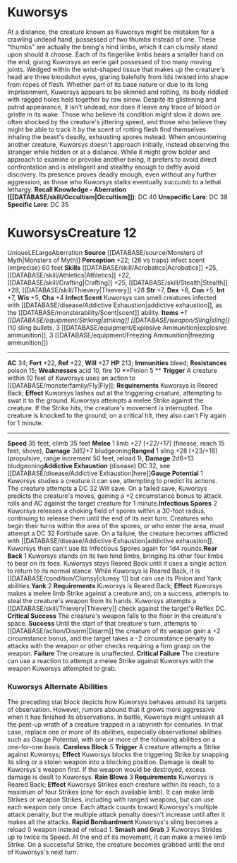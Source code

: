 ﻿---
ac: '34'
alignment: LE
all_resistance: null
burrow_speed: null
charisma: '+4'
climb_speed: '35'
constitution: '+5'
creature_ability:
- Addictive Exhaustion
- Gauge Potential
- Infect Scent
- Infectious Spores
- Pinion
- Rear Back
- Yank
creature_family: null
dexterity: '+8'
element: null
fly_speed: null
fortitude: '+22'
hardness: null
hp: '213'
id: '1733'
immunity:
- bleed
intelligence: '+7'
land_speed: '35'
language: null
level: '12'
max_speed: '35'
name: Kuworsys
perception: '+22'
rarity: Unique
reflex: '+22'
resistance:
- '[[DATABASE/trait/Poison|poison]] 15'
rus_type_level: null
school: null
sense:
- (26 vs traps) infect scent (imprecise) 60 feet
size: Large
skill:
- '[[DATABASE/skill/Acrobatics|Acrobatics]] +25'
- '[[DATABASE/skill/Athletics|Athletics]] +22'
- '[[DATABASE/skill/Crafting|Crafting]] +25'
- '[[DATABASE/skill/Stealth|Stealth]] +28'
- '[[DATABASE/skill/Thievery|Thievery]] +28'
source: '[[DATABASE/source/Monsters of Myth|Monsters of Myth]]'
speed:
- 35 feet
- climb 35 feet
spell: null
strength: '+7'
strength_req: '7'
strongest_save:
- Will
swim_speed: null
trait:
- '[[DATABASE/trait/Aberration|Aberration]]'
- '[[DATABASE/trait/Unique|Unique]]'
type: Creature
vision: null
weakest_save:
- Fortitude
- Reflex
weakness:
- '[[DATABASE/trait/Acid|acid]] 10'
- '[[DATABASE/trait/Fire|fire]] 10'
will: '+27'
wisdom: '+5'

---
# Kuworsys

At a distance, the creature known as Kuworsys might be mistaken for a crawling undead hand, possessed of two thumbs instead of one. These “thumbs” are actually the being's hind limbs, which it can clumsily stand upon should it choose. Each of its fingerlike limbs bears a smaller hand on the end, giving Kuworsys an eerie gait possessed of too many moving joints. Wedged within the wrist-shaped tissue that makes up the creature's head are three bloodshot eyes, glaring balefully from lids twisted into shape from ropes of flesh.
 Whether part of its base nature or due to its long imprisonment, Kuworsys appears to be skinned and rotting, its body riddled with ragged holes held together by raw sinew. Despite its glistening and putrid appearance, it isn't undead, nor does it leave any trace of blood or gristle in its wake. Those who believe its condition might slow it down are often shocked by the creature's jittering speed, and those who believe they might be able to track it by the scent of rotting flesh find themselves inhaling the beast's deadly, exhausting spores instead.
 When encountering another creature, Kuworsys doesn't approach initially, instead observing the stranger while hidden or at a distance. While it might grow bolder and approach to examine or provoke another being, it prefers to avoid direct confrontation and is intelligent and stealthy enough to deftly avoid discovery. Its presence proves deadly enough, even without any further aggression, as those who Kuworsys stalks eventually succumb to a lethal lethargy.
**Recall Knowledge - Aberration ([[DATABASE/skill/Occultism|Occultism]])**: DC 40
**Unspecific Lore**: DC 38
**Specific Lore**: DC 35

# Kuworsys<span class="item-type">Creature 12</span>

<span class="trait-unique item-trait">Unique</span><span class="trait-alignment item-trait">LE</span><span class="trait-size item-trait">Large</span><span class="item-trait">Aberration</span>
**Source** [[DATABASE/source/Monsters of Myth|Monsters of Myth]]
**Perception** +22; (26 vs traps) infect scent (imprecise) 60 feet
**Skills** [[DATABASE/skill/Acrobatics|Acrobatics]] +25, [[DATABASE/skill/Athletics|Athletics]] +22, [[DATABASE/skill/Crafting|Crafting]] +25, [[DATABASE/skill/Stealth|Stealth]] +28, [[DATABASE/skill/Thievery|Thievery]] +28
**Str** +7, **Dex** +8, **Con** +5, **Int** +7, **Wis** +5, **Cha** +4
**Infect Scent** Kuworsys can smell creatures infected with [[DATABASE/disease/Addictive Exhaustion|addictive exhaustion]], as the [[DATABASE/monsterability/Scent|scent]] ability.
**Items** _+1 [[DATABASE/equipment/Striking|striking]] [[DATABASE/weapon/Sling|sling]]_ (10 sling bullets, 3 [[DATABASE/equipment/Explosive Ammunition|explosive ammunition]], 3 [[DATABASE/equipment/Freezing Ammunition|freezing ammunition]])

---
**AC** 34; **Fort** +22, **Ref** +22, **Will** +27
**HP** 213; **Immunities** bleed; **Resistances** poison 15; **Weaknesses** acid 10, fire 10
<span class="in-box-ability">**Pinion <span class="action-icon">5</span> ** **Trigger** A creature within 10 feet of Kuworsys uses an action to [[DATABASE/monsterfamily/Fly|Fly]]; **Requirements** Kuworsys is Reared Back; **Effect** Kuworsys lashes out at the triggering creature, attempting to swat it to the ground. Kuworsys attempts a melee Strike against the creature. If the Strike hits, the creature's movement is interrupted. The creature is knocked to the ground; on a critical hit, they also can't Fly again for 1 minute.</span>

---
**Speed** 35 feet, climb 35 feet
<span class="in-box-ability">**Melee** <span class="action-icon">1</span> limb +27 [+22/+17] (finesse, reach 15 feet, shove), **Damage** 3d12+7 bludgeoning</span><span class="in-box-ability">**Ranged** <span class="action-icon">1</span> sling +28 [+23/+18] (propulsive, range increment 50 feet, reload 1), **Damage** 2d6+13 bludgeoning</span><span class="in-box-ability">**Addictive Exhaustion** (disease) DC 32, see [[DATABASE/disease/Addictive Exhaustion|here]]</span><span class="in-box-ability">**Gauge Potential** <span class="action-icon">1</span> Kuworsys studies a creature it can see, attempting to predict its actions. The creature attempts a DC 32 Will save. On a failed save, Kuworsys predicts the creature's moves, gaining a +2 circumstance bonus to attack rolls and AC against the target creature for 1 minute.</span><span class="in-box-ability">**Infectious Spores** <span class="action-icon">2</span> Kuworsys releases a choking field of spores within a 30-foot radius, continuing to release them until the end of its next turn. Creatures who begin their turns within the area of the spores, or who enter the area, must attempt a DC 32 Fortitude save. On a failure, the creature becomes afflicted with [[DATABASE/disease/Addictive Exhaustion|addictive exhaustion]]. Kuworsys then can't use its Infectious Spores again for 1d4 rounds.</span><span class="in-box-ability">**Rear Back** <span class="action-icon">1</span> Kuworsys stands on its two hind limbs, bringing its other four limbs to bear on its foes. Kuworsys stays Reared Back until it uses a single action to return to its normal stance. While Kuworsys is Reared Back, it is [[DATABASE/condition/Clumsy|clumsy 1]] but can use its Pinion and Yank abilities.</span><span class="in-box-ability">**Yank** <span class="action-icon">2</span> **Requirements** Kuworsys is Reared Back; **Effect** Kuworsys makes a melee limb Strike against a creature and, on a success, attempts to steal the creature's weapon from its hands. Kuworsys attempts a [[DATABASE/skill/Thievery|Thievery]] check against the target's Reflex DC.
 **Critical Success** The creature's weapon falls to the floor in the creature's space.
 **Success** Until the start of that creature's turn, attempts to [[DATABASE/action/Disarm|Disarm]] the creature of its weapon gain a +2 circumstance bonus, and the target takes a –2 circumstance penalty to attacks with the weapon or other checks requiring a firm grasp on the weapon.
 **Failure** The creature is unaffected.
 **Critical Failure** The creature can use a reaction to attempt a melee Strike against Kuworsys with the weapon Kuworsys attempted to grab.</span>

### Kuworsys Alternate Abilities

The preceding stat block depicts how Kuworsys behaves around its targets of observation. However, rumors abound that it grows more aggressive when it has finished its observations. In battle, Kuworsys might unleash all the pent-up wrath of a creature trapped in a labyrinth for centuries. In that case, replace one or more of its abilities, especially observational abilities such as Gauge Potential, with one or more of the following abilities on a one-for-one basis.
 **Careless Block** <span class="action-icon">5</span> **Trigger** A creature attempts a Strike against Kuworsys; **Effect** Kuworsys blocks the triggering Strike by snapping its sling or a stolen weapon into a blocking position. Damage is dealt to Kuworsys's weapon first. If the weapon would be destroyed, excess damage is dealt to Kuworsys.
 **Rain Blows** <span class="action-icon">3</span> **Requirements** Kuworsys is Reared Back; **Effect** Kuworsys Strikes each creature within its reach, to a maximum of four Strikes (one for each available limb). It can make limb Strikes or weapon Strikes, including with ranged weapons, but can use each weapon only once. Each attack counts toward Kuworsys's multiple attack penalty, but the multiple attack penalty doesn't increase until after it makes all the attacks.
 **Rapid Bombardment** Kuworsys's sling becomes a reload 0 weapon instead of reload 1.
 **Smash and Grab** <span class="action-icon">3</span> Kuworsys Strides up to twice its Speed. At the end of its movement, it can make a melee limb Strike. On a successful Strike, the creature becomes grabbed until the end of Kuworsys's next turn.